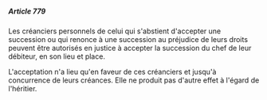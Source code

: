 ##### Article 779

Les créanciers personnels de celui qui s'abstient d'accepter une succession ou qui renonce à une succession au préjudice de leurs droits peuvent être autorisés en justice à accepter la succession du chef de leur débiteur, en son lieu et place.

L'acceptation n'a lieu qu'en faveur de ces créanciers et jusqu'à concurrence de leurs créances. Elle ne produit pas d'autre effet à l'égard de l'héritier.

